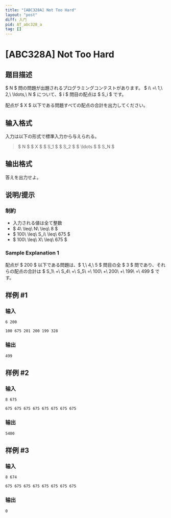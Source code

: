 ```yaml
---
title: "[ABC328A] Not Too Hard"
layout: "post"
diff: 入门
pid: AT_abc328_a
tag: []
---
```


# [ABC328A] Not Too Hard

## 题目描述

[problemUrl]: https://atcoder.jp/contests/abc328/tasks/abc328_a

$ N $ 問の問題が出題されるプログラミングコンテストがあります。 $ i\ =\ 1,\ 2,\ \ldots,\ N $ について、$ i $ 問目の配点は $ S_i $ です。

配点が $ X $ 以下である問題すべての配点の合計を出力してください。

## 输入格式

入力は以下の形式で標準入力から与えられる。

> $ N $ $ X $ $ S_1 $ $ S_2 $ $ \ldots $ $ S_N $

## 输出格式

答えを出力せよ。

## 说明/提示

### 制約

- 入力される値は全て整数
- $ 4\ \leq\ N\ \leq\ 8 $
- $ 100\ \leq\ S_i\ \leq\ 675 $
- $ 100\ \leq\ X\ \leq\ 675 $
 
### Sample Explanation 1

配点が $ 200 $ 以下である問題は、$ 1,\ 4,\ 5 $ 問目の全 $ 3 $ 問であり、それらの配点の合計は $ S_1\ +\ S_4\ +\ S_5\ =\ 100\ +\ 200\ +\ 199\ =\ 499 $ です。

## 样例 #1

### 输入

```
6 200
100 675 201 200 199 328
```

### 输出

```
499
```

## 样例 #2

### 输入

```
8 675
675 675 675 675 675 675 675 675
```

### 输出

```
5400
```

## 样例 #3

### 输入

```
8 674
675 675 675 675 675 675 675 675
```

### 输出

```
0
```

